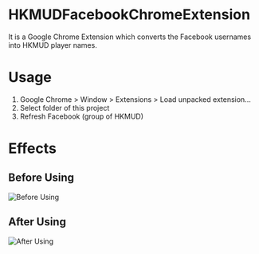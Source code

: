 # HKMUDFacebookChromeExtension
It is a Google Chrome Extension which converts the Facebook usernames into HKMUD player names.

# Usage
1. Google Chrome > Window > Extensions > Load unpacked extension...
2. Select folder of this project
3. Refresh Facebook (group of HKMUD)

# Effects
## Before Using
![Before
Using](http://www.gbman.com/w/images/1/13/Extension%E4%BD%BF%E7%94%A8%E5%89%8D.png "Before Using")
## After Using
![After
Using](http://www.gbman.com/w/images/4/4c/Extension%E4%BD%BF%E7%94%A8%E5%BE%8C.png "After Using")
